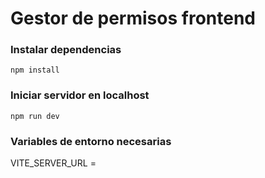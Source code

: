 # Gestor de permisos frontend

### Instalar dependencias
```
npm install
```

### Iniciar servidor en localhost
```
npm run dev
```

### Variables de entorno necesarias

VITE_SERVER_URL =
